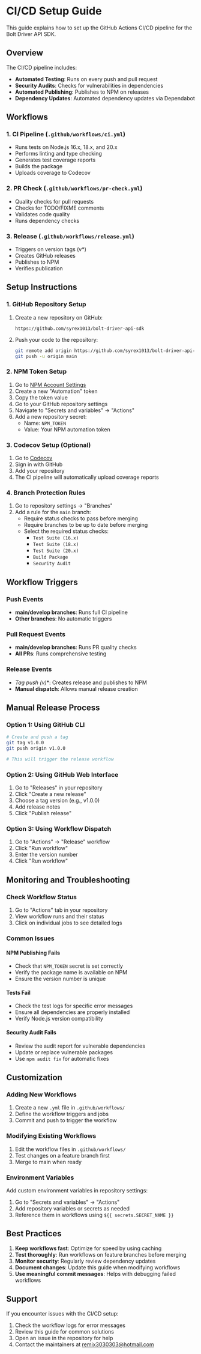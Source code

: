 # CI/CD Setup Guide

This guide explains how to set up the GitHub Actions CI/CD pipeline for the Bolt Driver API SDK.

## Overview

The CI/CD pipeline includes:
- **Automated Testing**: Runs on every push and pull request
- **Security Audits**: Checks for vulnerabilities in dependencies
- **Automated Publishing**: Publishes to NPM on releases
- **Dependency Updates**: Automated dependency updates via Dependabot

## Workflows

### 1. CI Pipeline (`.github/workflows/ci.yml`)
- Runs tests on Node.js 16.x, 18.x, and 20.x
- Performs linting and type checking
- Generates test coverage reports
- Builds the package
- Uploads coverage to Codecov

### 2. PR Check (`.github/workflows/pr-check.yml`)
- Quality checks for pull requests
- Checks for TODO/FIXME comments
- Validates code quality
- Runs dependency checks

### 3. Release (`.github/workflows/release.yml`)
- Triggers on version tags (v*)
- Creates GitHub releases
- Publishes to NPM
- Verifies publication

## Setup Instructions

### 1. GitHub Repository Setup

1. Create a new repository on GitHub:
   ```
   https://github.com/syrex1013/bolt-driver-api-sdk
   ```

2. Push your code to the repository:
   ```bash
   git remote add origin https://github.com/syrex1013/bolt-driver-api-sdk.git
   git push -u origin main
   ```

### 2. NPM Token Setup

1. Go to [NPM Account Settings](https://www.npmjs.com/settings/tokens)
2. Create a new "Automation" token
3. Copy the token value
4. Go to your GitHub repository settings
5. Navigate to "Secrets and variables" → "Actions"
6. Add a new repository secret:
   - Name: `NPM_TOKEN`
   - Value: Your NPM automation token

### 3. Codecov Setup (Optional)

1. Go to [Codecov](https://cotdecov.io)
2. Sign in with GitHub
3. Add your repository
4. The CI pipeline will automatically upload coverage reports

### 4. Branch Protection Rules

1. Go to repository settings → "Branches"
2. Add a rule for the `main` branch:
   - Require status checks to pass before merging
   - Require branches to be up to date before merging
   - Select the required status checks:
     - `Test Suite (16.x)`
     - `Test Suite (18.x)`
     - `Test Suite (20.x)`
     - `Build Package`
     - `Security Audit`

## Workflow Triggers

### Push Events
- **main/develop branches**: Runs full CI pipeline
- **Other branches**: No automatic triggers

### Pull Request Events
- **main/develop branches**: Runs PR quality checks
- **All PRs**: Runs comprehensive testing

### Release Events
- **Tag push (v*)**: Creates release and publishes to NPM
- **Manual dispatch**: Allows manual release creation

## Manual Release Process

### Option 1: Using GitHub CLI
```bash
# Create and push a tag
git tag v1.0.0
git push origin v1.0.0

# This will trigger the release workflow
```

### Option 2: Using GitHub Web Interface
1. Go to "Releases" in your repository
2. Click "Create a new release"
3. Choose a tag version (e.g., v1.0.0)
4. Add release notes
5. Click "Publish release"

### Option 3: Using Workflow Dispatch
1. Go to "Actions" → "Release" workflow
2. Click "Run workflow"
3. Enter the version number
4. Click "Run workflow"

## Monitoring and Troubleshooting

### Check Workflow Status
1. Go to "Actions" tab in your repository
2. View workflow runs and their status
3. Click on individual jobs to see detailed logs

### Common Issues

#### NPM Publishing Fails
- Check that `NPM_TOKEN` secret is set correctly
- Verify the package name is available on NPM
- Ensure the version number is unique

#### Tests Fail
- Check the test logs for specific error messages
- Ensure all dependencies are properly installed
- Verify Node.js version compatibility

#### Security Audit Fails
- Review the audit report for vulnerable dependencies
- Update or replace vulnerable packages
- Use `npm audit fix` for automatic fixes

## Customization

### Adding New Workflows
1. Create a new `.yml` file in `.github/workflows/`
2. Define the workflow triggers and jobs
3. Commit and push to trigger the workflow

### Modifying Existing Workflows
1. Edit the workflow files in `.github/workflows/`
2. Test changes on a feature branch first
3. Merge to main when ready

### Environment Variables
Add custom environment variables in repository settings:
1. Go to "Secrets and variables" → "Actions"
2. Add repository variables or secrets as needed
3. Reference them in workflows using `${{ secrets.SECRET_NAME }}`

## Best Practices

1. **Keep workflows fast**: Optimize for speed by using caching
2. **Test thoroughly**: Run workflows on feature branches before merging
3. **Monitor security**: Regularly review dependency updates
4. **Document changes**: Update this guide when modifying workflows
5. **Use meaningful commit messages**: Helps with debugging failed workflows

## Support

If you encounter issues with the CI/CD setup:
1. Check the workflow logs for error messages
2. Review this guide for common solutions
3. Open an issue in the repository for help
4. Contact the maintainers at [remix3030303@hotmail.com](mailto:remix3030303@hotmail.com)
